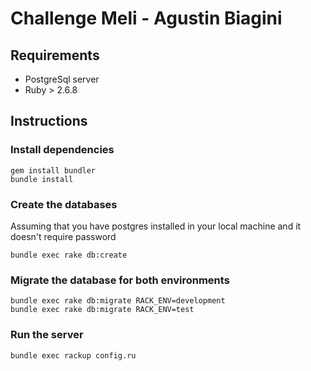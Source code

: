# Challenge Meli - Agustin Biagini

## Requirements

 - PostgreSql server
 - Ruby > 2.6.8

## Instructions

### Install dependencies
```
gem install bundler
bundle install
```

### Create the databases
Assuming that you have postgres installed in your local machine and it doesn't require password
```
bundle exec rake db:create
```
 
### Migrate the database for both environments
```
bundle exec rake db:migrate RACK_ENV=development
bundle exec rake db:migrate RACK_ENV=test
```

### Run the server
```
bundle exec rackup config.ru
```
 
